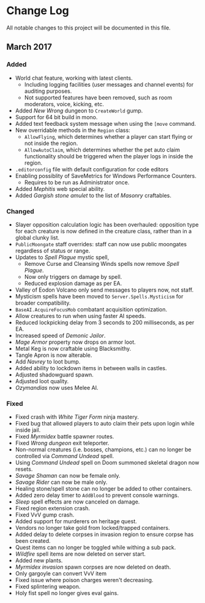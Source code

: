 # Change Log
All notable changes to this project will be documented in this file.

## March 2017

### Added
- World chat feature, working with latest clients.
    - Including logging facilities (user messages and channel events) for auditing purposes.
    - Not supported features have been removed, such as room moderators, voice, kicking, etc.
- Added *New Wrong* dungeon to `CreateWorld` gump.
- Support for 64 bit build in mono.
- Added text feedback system message when using the `[move` command.
- New overridable methods in the `Region` class:
    - `AllowFlying`, which determines whether a player can start flying or not inside the region.
    - `AllowAutoClaim`, which determines whether the pet auto claim functionality should be triggered when the player logs in inside the region.
- `.editorconfig` file with default configuration for code editors
- Enabling possiblity of SaveMetrics for Windows Performance Counters.
    - Requires to be run as Administrator once.
- Added *Mephitis* web special ability.
- Added *Gargish stone amulet* to the list of *Masonry* craftables.

### Changed
- Slayer opposition calculation logic has been overhauled: opposition type for each creature is now defined in the creature class, rather than in a global clunky list.
- `PublicMoongate` staff overrides: staff can now use public moongates regardless of status or range.
- Updates to *Spell Plague* mystic spell,
    - Remove Curse and Cleansing Winds spells now remove *Spell Plague*.
    - Now only triggers on damage by spell.
    - Reduced explosion damage as per EA.
- Valley of Eodon Volcano only send messages to players now, not staff.
- Mysticism spells have been moved to `Server.Spells.Mysticism` for broader compatibility.
- `BaseAI.AcquireFocusMob` combatant acquisition optimization.
- Allow creatures to run when using faster AI speeds.
- Reduced lockpicking delay from 3 seconds to 200 milliseconds, as per EA.
- Increased speed of *Demonic Jailor*.
- *Mage Armor* property now drops on armor loot.
- Metal Keg is now craftable using Blacksmithy.
- Tangle Apron is now alterable.
- Add *Navrey* to loot bump.
- Added ability to lockdown items in between walls in castles.
- Adjusted shadowguard spawn.
- Adjusted loot quality.
- *Ozymandias* now uses Melee AI.

### Fixed
- Fixed crash with *White Tiger Form* ninja mastery.
- Fixed bug that allowed players to auto claim their pets upon login while inside jail.
- Fixed *Myrmidex* battle spawner routes.
- Fixed *Wrong dungeon* exit teleporter.
- Non-normal creatures (i.e. bosses, champions, etc.) can no longer be controlled via *Command Undead* spell.
- Using *Command Undead* spell on Doom summoned skeletal dragon now resets.
- *Savage Shaman* can now be female only.
- *Savage Rider* can now be male only.
- Healing stone/spell stone can no longer be added to other containers.
- Added zero delay timer to `AddBlood` to prevent console warnings.
- *Sleep* spell effects are now canceled on damage.
- Fixed region extension crash.
- Fixed VvV gump crash.
- Added support for murderers on heritage quest.
- Vendors no longer take gold from locked/trapped containers.
- Added delay to delete corpses in invasion region to ensure corpse has been created.
- Quest items can no longer be toggled while withing a sub pack.
- *Wildfire* spell items are now deleted on server start.
- Added new plants.
- *Myrmidex invasion* spawn corpses are now deleted on death.
- Only gargoyle can convert VvV item
- Fixed issue where poison charges weren't decreasing.
- Fixed splintering weapon.
- Holy fist spell no longer gives eval gains.
